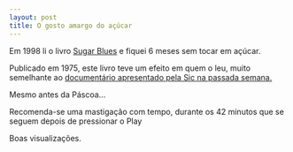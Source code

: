 ```yaml
---
layout: post
title: O gosto amargo do açúcar
---
```

Em 1998 li o livro [Sugar Blues](https://www.google.pt/?gfe_rd=cr&ei=OpAlVc-dKu-r8wf1q4GICw&gws_rd=ssl#q=sugar+blues+o+gosto+amargo+do+acucar+pdf) e fiquei 6 meses sem tocar em açúcar. 

Publicado em 1975, este livro teve um efeito em quem o leu, muito semelhante ao [documentário apresentado pela Sic na passada semana.](http://player.sicnoticias.pt/video/sicnot/2015-04-01-Grande-Reportagem-Interactiva-Somos-o-que-comemos-)

Mesmo antes da Páscoa...

Recomenda-se uma mastigação com tempo, durante os 42 minutos que se seguem depois de pressionar o Play 

Boas visualizações.  


